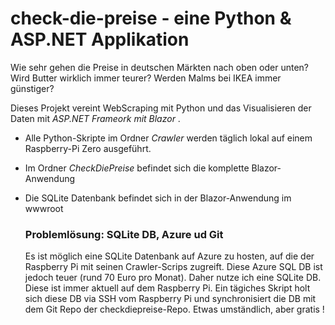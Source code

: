 # check-die-preise -  eine Python & ASP.NET Applikation

Wie sehr gehen die Preise in deutschen Märkten nach oben oder unten?
Wird Butter wirklich immer teurer? Werden Malms bei IKEA immer günstiger?

Dieses Projekt vereint WebScraping mit Python und das Visualisieren der Daten mit *ASP.NET Frameork mit Blazor* . 

- Alle Python-Skripte im Ordner *Crawler* werden täglich lokal auf einem Raspberry-Pi Zero ausgeführt.
- Im Ordner *CheckDiePreise* befindet sich die komplette Blazor-Anwendung
- Die SQLite Datenbank befindet sich in der Blazor-Anwendung im wwwroot


  ### Problemlösung: SQLite DB, Azure ud Git

  Es ist möglich eine SQLite Datenbank auf Azure zu hosten, auf die der Raspberry Pi mit seinen Crawler-Scrips zugreift. Diese Azure SQL DB ist jedoch teuer (rund 70 Euro pro Monat). Daher nutze ich eine SQLite DB. Diese ist immer aktuell auf dem Raspberry Pi. Ein tägiches Skript holt sich diese DB via SSH vom Raspberry Pi und synchronisiert die DB mit dem Git Repo der checkdiepreise-Repo. 
Etwas umständlich, aber gratis !  

